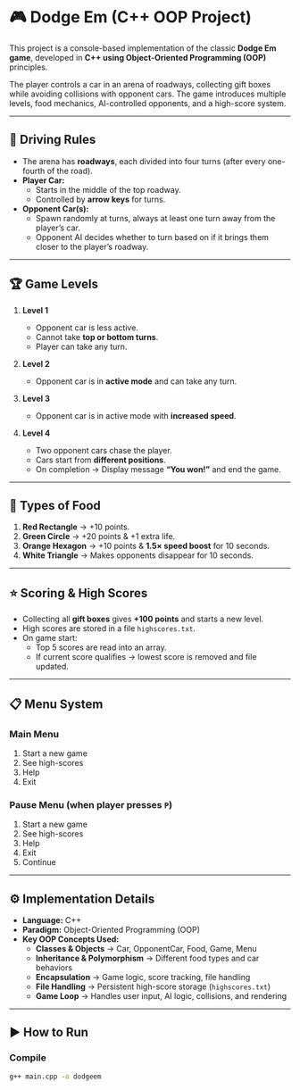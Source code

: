 # 🎮 Dodge Em (C++ OOP Project)

This project is a console-based implementation of the classic **Dodge Em game**, developed in **C++ using Object-Oriented Programming (OOP)** principles.  

The player controls a car in an arena of roadways, collecting gift boxes while avoiding collisions with opponent cars. The game introduces multiple levels, food mechanics, AI-controlled opponents, and a high-score system.  

---

## 🚗 Driving Rules
- The arena has **roadways**, each divided into four turns (after every one-fourth of the road).  
- **Player Car:**
  - Starts in the middle of the top roadway.  
  - Controlled by **arrow keys** for turns.  
- **Opponent Car(s):**
  - Spawn randomly at turns, always at least one turn away from the player’s car.  
  - Opponent AI decides whether to turn based on if it brings them closer to the player’s roadway.  

---

## 🏆 Game Levels
1. **Level 1**  
   - Opponent car is less active.  
   - Cannot take **top or bottom turns**.  
   - Player can take any turn.  

2. **Level 2**  
   - Opponent car is in **active mode** and can take any turn.  

3. **Level 3**  
   - Opponent car is in active mode with **increased speed**.  

4. **Level 4**  
   - Two opponent cars chase the player.  
   - Cars start from **different positions**.  
   - On completion → Display message **“You won!”** and end the game.  

---

## 🍎 Types of Food
1. **Red Rectangle** → +10 points.  
2. **Green Circle** → +20 points & +1 extra life.  
3. **Orange Hexagon** → +10 points & **1.5× speed boost** for 10 seconds.  
4. **White Triangle** → Makes opponents disappear for 10 seconds.  

---

## ⭐ Scoring & High Scores
- Collecting all **gift boxes** gives **+100 points** and starts a new level.  
- High scores are stored in a file `highscores.txt`.  
- On game start:
  - Top 5 scores are read into an array.  
  - If current score qualifies → lowest score is removed and file updated.  

---

## 📋 Menu System
### Main Menu
1. Start a new game  
2. See high-scores  
3. Help  
4. Exit  

### Pause Menu (when player presses `P`)
1. Start a new game  
2. See high-scores  
3. Help  
4. Exit  
5. Continue  

---

## ⚙️ Implementation Details
- **Language:** C++  
- **Paradigm:** Object-Oriented Programming (OOP)  
- **Key OOP Concepts Used:**
  - **Classes & Objects** → Car, OpponentCar, Food, Game, Menu  
  - **Inheritance & Polymorphism** → Different food types and car behaviors  
  - **Encapsulation** → Game logic, score tracking, file handling  
  - **File Handling** → Persistent high-score storage (`highscores.txt`)  
  - **Game Loop** → Handles user input, AI logic, collisions, and rendering  

---

## ▶️ How to Run
### Compile
```bash
g++ main.cpp -o dodgeem
